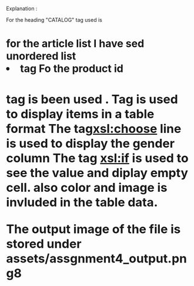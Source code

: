 Explanation :

For the heading "CATALOG" tag used is <h1>
for the article list I have sed unordered list <li> tag
Fo the product id <h3> tag is been used .
Tag <table boarder=""> is used to display items in a table format
The tag<xsl:choose> line is used to display the gender column
The tag <xsl:if> is used to see the value and diplay empty cell.
also color and image is invluded in the table data.

The output image of the file is stored under assets/assgnment4_output.png8
